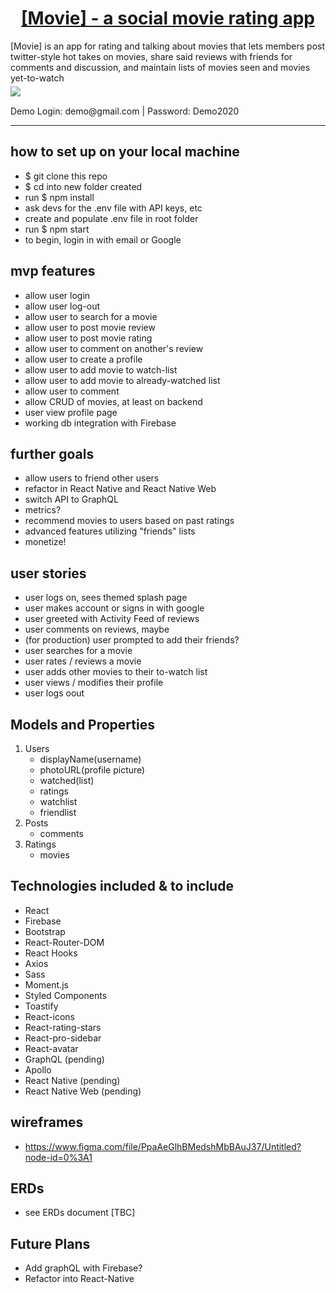 <h1 align="center">
  <a href="https://movie-app-fe361.web.app/">
    [Movie] - a social movie rating app
  </a>
</h1>
[Movie] is an app for rating and talking about movies that lets members post twitter-style hot takes on movies, share said reviews with friends for comments and discussion, and maintain lists of movies seen and movies yet-to-watch

<div style="margin-top: 5px; margin-bottom: 15px;">
  <img src="public/moviegif.gif"/>
</div>
Demo Login: demo@gmail.com | Password: Demo2020
<hr/>


## how to set up on your local machine
- $ git clone this repo
- $ cd into new folder created
- run $ npm install
- ask devs for the .env file with API keys, etc
- create and populate .env file in root folder
- run $ npm start
- to begin, login in with email or Google


## mvp features
- allow user login
- allow user log-out
- allow user to search for a movie
- allow user to post movie review
- allow user to post movie rating
- allow user to comment on another's review
- allow user to create a profile
- allow user to add movie to watch-list
- allow user to add movie to already-watched list
- allow user to comment
- allow CRUD of movies, at least on backend
- user view profile page
- working db integration with Firebase


## further goals
- allow users to friend other users
- refactor in React Native and React Native Web
- switch API to GraphQL
- metrics?
- recommend movies to users based on past ratings
- advanced features utilizing "friends" lists
- monetize!


## user stories
- user logs on, sees themed splash page
- user makes account or signs in with google
- user greeted with Activity Feed of reviews
- user comments on reviews, maybe
- (for production) user prompted to add their friends?
- user searches for a movie
- user rates / reviews a movie
- user adds other movies to their to-watch list
- user views / modifies their profile
- user logs oout



## Models and Properties
1. Users
    - displayName(username)
    - photoURL(profile picture)
    - watched(list)
    - ratings
    - watchlist
    - friendlist
2. Posts
    - comments
3. Ratings
    - movies


## Technologies included & to include
- React
- Firebase
- Bootstrap
- React-Router-DOM
- React Hooks
- Axios
- Sass
- Moment.js
- Styled Components
- Toastify
- React-icons
- React-rating-stars
- React-pro-sidebar
- React-avatar
- GraphQL (pending)
- Apollo
- React Native (pending)
- React Native Web (pending)


## wireframes
- https://www.figma.com/file/PpaAeGlhBMedshMbBAuJ37/Untitled?node-id=0%3A1

## ERDs
- see ERDs document [TBC]

## Future Plans
- Add graphQL with Firebase?
- Refactor into React-Native

